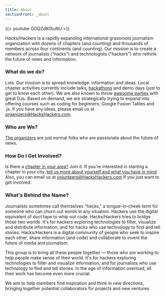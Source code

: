 ```yaml
---
title: About
sectionFront: _about
---
```


{{< youtube GOQZdK0tuNU >}}

Hacks/Hackers is a rapidly expanding international grassroots journalism organization with dozens of chapters (and counting) and thousands of members across four continents (and counting). Our mission is to create a network of journalists ("hacks") and technologists ("hackers") who rethink the future of news and information.

### What do we do?

Lots. Our mission is to spread knowledge. information and ideas. Local chapter activities currently include talks, [hackathons](/blog/2010/11/open-all-night-the-great-urban-hack-nyc/) and demo days (just to get to know each other). We are also known to throw [awesome parties](http://awesomest.journalismparty.com/ever) with great DJs. Based on demand, we are strategically trying to expand into offering courses such as coding for beginners, Google Fusion Tables and .js. If you have any ideas, please email us at [&#111;&#114;&#103;&#97;&#110;&#105;&#122;&#101;&#114;&#115;&#64;&#72;&#97;&#99;&#107;&#115;&#72;&#97;&#99;&#107;&#101;&#114;&#115;&#46;&#99;&#111;&#109;](&#109;&#97;&#105;&#108;&#116;&#111;&#58;&#111;&#114;&#103;&#97;&#110;&#105;&#122;&#101;&#114;&#115;&#64;&#72;&#97;&#99;&#107;&#115;&#72;&#97;&#99;&#107;&#101;&#114;&#115;&#46;&#99;&#111;&#109;).

### Who are We?

[The organizers](/about/organizers) are just normal folks who are passionate about the future of news.

### How Do I Get Involved?

Is there a [chapter in your area?](/groups) Join it. If you're interested in starting a chapter in your city, [tell us more about yourself and what you have in mind](/resources/join/). Also, you can email us at [&#118;&#111;&#108;&#117;&#110;&#116;&#101;&#101;&#114;&#115;&#64;&#72;&#97;&#99;&#107;&#115;&#72;&#97;&#99;&#107;&#101;&#114;&#115;&#46;&#99;&#111;&#109;](&#109;&#97;&#105;&#108;&#116;&#111;&#58;&#118;&#111;&#108;&#117;&#110;&#116;&#101;&#101;&#114;&#115;&#64;&#72;&#97;&#99;&#107;&#115;&#72;&#97;&#99;&#107;&#101;&#114;&#115;&#46;&#99;&#111;&#109;) if you just want to get involved.

### What's Behind the Name?

Journalists sometimes call themselves "hacks," a tongue-in-cheek term for someone who can churn out words in any situation. Hackers use the digital equivalent of duct tape to whip out code. Hacks/Hackers tries to bridge those two worlds. It's for hackers exploring technologies to filter, visualize and distribute information, and for hacks who use technology to find and tell stories. Hacks/Hackers is a digital community of people who seek to inspire each other, share information (and code) and collaborate to invent the future of media and journalism.

This group is to bring all these people together — those who are working to help people make sense of their world. It's for hackers exploring technologies to filter and visualize information, and for journalists who use technology to find and tell stories. In the age of information overload, all their work has become even more crucial.

We aim to help members find inspiration and think in new directions, bringing together potential collaborators for projects and new ventures.